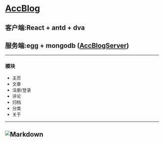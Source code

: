 # [AccBlog](http://39.108.173.226/)
## 客户端:React + antd + dva
## 服务端:egg + mongodb ([AccBlogServer](https://github.com/accelerator-feng/AccBlogServer))
---
### 模块
* 主页
* 文章
* 注册/登录
* 评论
* 归档
* 分类
* 关于
---
![Markdown](http://i4.piimg.com/582196/acd4d377016dd98f.png)
---

